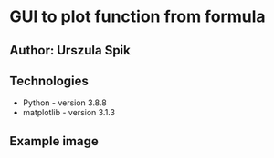 # GUI to plot function from formula

## Author: Urszula Spik

## Technologies
* Python - version 3.8.8
* matplotlib - version 3.1.3

## Example image
